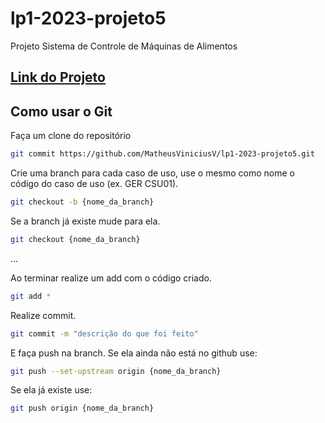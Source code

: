 # lp1-2023-projeto5
Projeto Sistema de Controle de Máquinas de Alimentos
## [Link do Projeto](https://docs.google.com/document/d/1HNgsj6d2ofMJocTMxAGiWbGbcBiL7pEV1Su-kRpeT3k/edit#heading=h.gjdgxs)

## Como usar o Git

Faça um clone do repositório
```bash
git commit https://github.com/MatheusViniciusV/lp1-2023-projeto5.git
```

Crie uma branch para cada caso de uso, use o mesmo como nome o código do caso de uso (ex. GER CSU01).

```bash
git checkout -b {nome_da_branch}
```

Se a branch já existe mude para ela.

```bash
git checkout {nome_da_branch}
```

...

Ao terminar realize um add com o código criado.

```bash
git add *
```

Realize commit.

```bash
git commit -m "descrição do que foi feito"
```

E faça push na branch. Se ela ainda não está no github use:

```bash
git push --set-upstream origin {nome_da_branch}
```

Se ela já existe use:
```bash
git push origin {nome_da_branch}
```
